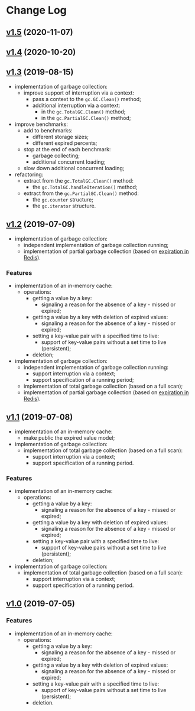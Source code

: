 # Change Log

## [v1.5](https://github.com/thewizardplusplus/go-cache/tree/v1.5) (2020-11-07)

## [v1.4](https://github.com/thewizardplusplus/go-cache/tree/v1.4) (2020-10-20)

## [v1.3](https://github.com/thewizardplusplus/go-cache/tree/v1.3) (2019-08-15)

- implementation of garbage collection:
  - improve support of interruption via a context:
    - pass a context to the `gc.GC.Clean()` method;
    - additional interruption via a context:
      - in the `gc.TotalGC.Clean()` method;
      - in the `gc.PartialGC.Clean()` method;
- improve benchmarks:
  - add to benchmarks:
    - different storage sizes;
    - different expired percents;
  - stop at the end of each benchmark:
    - garbage collecting;
    - additional concurrent loading;
  - slow down additional concurrent loading;
- refactoring:
  - extract from the `gc.TotalGC.Clean()` method:
    - the `gc.TotalGC.handleIteration()` method;
  - extract from the `gc.PartialGC.Clean()` method:
    - the `gc.counter` structure;
    - the `gc.iterator` structure.

## [v1.2](https://github.com/thewizardplusplus/go-cache/tree/v1.2) (2019-07-09)

- implementation of garbage collection:
  - independent implementation of garbage collection running;
  - implementation of partial garbage collection (based on [expiration in Redis](https://redis.io/commands/expire#how-redis-expires-keys)).

### Features

- implementation of an in-memory cache:
  - operations:
    - getting a value by a key:
      - signaling a reason for the absence of a key - missed or expired;
    - getting a value by a key with deletion of expired values:
      - signaling a reason for the absence of a key - missed or expired;
    - setting a key-value pair with a specified time to live:
      - support of key-value pairs without a set time to live (persistent);
    - deletion;
- implementation of garbage collection:
  - independent implementation of garbage collection running:
    - support interruption via a context;
    - support specification of a running period;
  - implementation of total garbage collection (based on a full scan);
  - implementation of partial garbage collection (based on [expiration in Redis](https://redis.io/commands/expire#how-redis-expires-keys)).

## [v1.1](https://github.com/thewizardplusplus/go-cache/tree/v1.1) (2019-07-08)

- implementation of an in-memory cache:
  - make public the expired value model;
- implementation of garbage collection:
  - implementation of total garbage collection (based on a full scan):
    - support interruption via a context;
    - support specification of a running period.

### Features

- implementation of an in-memory cache:
  - operations:
    - getting a value by a key:
      - signaling a reason for the absence of a key - missed or expired;
    - getting a value by a key with deletion of expired values:
      - signaling a reason for the absence of a key - missed or expired;
    - setting a key-value pair with a specified time to live:
      - support of key-value pairs without a set time to live (persistent);
    - deletion;
- implementation of garbage collection:
  - implementation of total garbage collection (based on a full scan):
    - support interruption via a context;
    - support specification of a running period.

## [v1.0](https://github.com/thewizardplusplus/go-cache/tree/v1.0) (2019-07-05)

### Features

- implementation of an in-memory cache:
  - operations:
    - getting a value by a key:
      - signaling a reason for the absence of a key - missed or expired;
    - getting a value by a key with deletion of expired values:
      - signaling a reason for the absence of a key - missed or expired;
    - setting a key-value pair with a specified time to live:
      - support of key-value pairs without a set time to live (persistent);
    - deletion.
